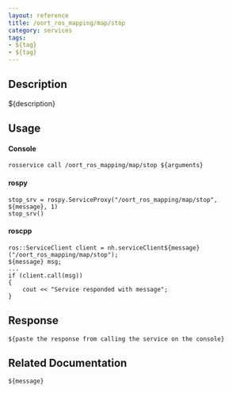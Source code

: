 ```yaml
---
layout: reference
title: /oort_ros_mapping/map/stop
category: services
tags: 
- ${tag} 
- ${tag}
---
```


## Description
${description}

## Usage
#### Console
```
rosservice call /oort_ros_mapping/map/stop ${arguments}
```

#### rospy
```
stop_srv = rospy.ServiceProxy("/oort_ros_mapping/map/stop", ${message}, 1)
stop_srv()
```

#### roscpp
```
ros::ServiceClient client = nh.serviceClient${message}("/oort_ros_mapping/map/stop");
${message} msg;
...
if (client.call(msg))
{
    cout << "Service responded with message";
}
```

## Response
```
${paste the response from calling the service on the console}
```

## Related Documentation
``${message}``  